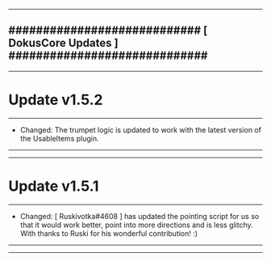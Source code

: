 --------------------------------------------------------------------------------
############################ [ DokusCore Updates ] #############################
--------------------------------------------------------------------------------
--------------------------------------------------------------------------------
# Update v1.5.2
--------------------------------------------------------------------------------
- Changed: The trumpet logic is updated to work with the latest version
  of the UsableItems plugin.
--------------------------------------------------------------------------------
--------------------------------------------------------------------------------
# Update v1.5.1
--------------------------------------------------------------------------------
- Changed: [ Ruskivotka#4608 ] has updated the pointing script for us so that
  it would work better, point into more directions and is less glitchy. With
  thanks to Ruski for his wonderful contribution! :)
--------------------------------------------------------------------------------
--------------------------------------------------------------------------------
